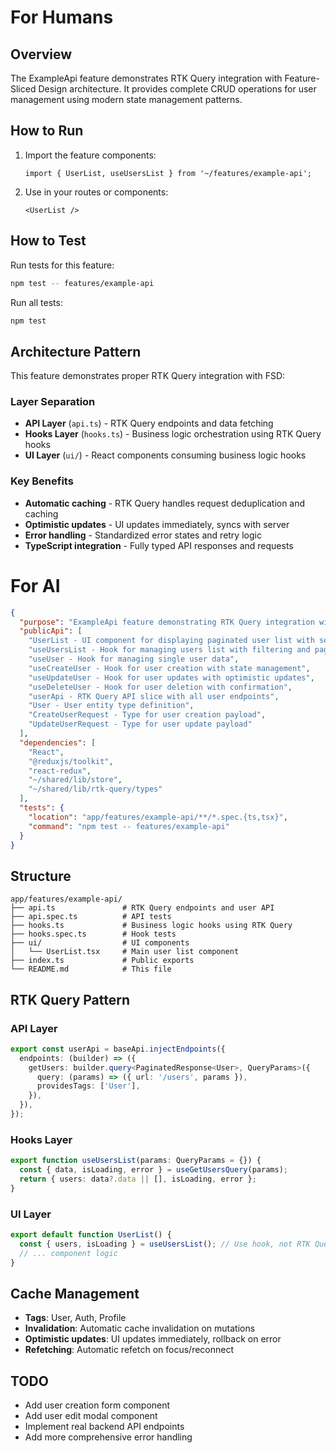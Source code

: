 # For Humans

## Overview
The ExampleApi feature demonstrates RTK Query integration with Feature-Sliced Design architecture. It provides complete CRUD operations for user management using modern state management patterns.

## How to Run
1. Import the feature components:
   ```tsx
   import { UserList, useUsersList } from '~/features/example-api';
   ```

2. Use in your routes or components:
   ```tsx
   <UserList />
   ```

## How to Test
Run tests for this feature:
```bash
npm test -- features/example-api
```

Run all tests:
```bash
npm test
```

## Architecture Pattern

This feature demonstrates proper RTK Query integration with FSD:

### Layer Separation
- **API Layer** (`api.ts`) - RTK Query endpoints and data fetching
- **Hooks Layer** (`hooks.ts`) - Business logic orchestration using RTK Query hooks
- **UI Layer** (`ui/`) - React components consuming business logic hooks

### Key Benefits
- **Automatic caching** - RTK Query handles request deduplication and caching
- **Optimistic updates** - UI updates immediately, syncs with server
- **Error handling** - Standardized error states and retry logic
- **TypeScript integration** - Fully typed API responses and requests

# For AI

<!-- AI_META -->
```json
{
  "purpose": "ExampleApi feature demonstrating RTK Query integration with FSD architecture for user management CRUD operations",
  "publicApi": [
    "UserList - UI component for displaying paginated user list with search and delete",
    "useUsersList - Hook for managing users list with filtering and pagination",
    "useUser - Hook for managing single user data",
    "useCreateUser - Hook for user creation with state management",
    "useUpdateUser - Hook for user updates with optimistic updates",
    "useDeleteUser - Hook for user deletion with confirmation",
    "userApi - RTK Query API slice with all user endpoints",
    "User - User entity type definition",
    "CreateUserRequest - Type for user creation payload",
    "UpdateUserRequest - Type for user update payload"
  ],
  "dependencies": [
    "React",
    "@reduxjs/toolkit",
    "react-redux",
    "~/shared/lib/store",
    "~/shared/lib/rtk-query/types"
  ],
  "tests": {
    "location": "app/features/example-api/**/*.spec.{ts,tsx}",
    "command": "npm test -- features/example-api"
  }
}
```

## Structure
```
app/features/example-api/
├── api.ts               # RTK Query endpoints and user API
├── api.spec.ts          # API tests
├── hooks.ts             # Business logic hooks using RTK Query
├── hooks.spec.ts        # Hook tests
├── ui/                  # UI components
│   └── UserList.tsx     # Main user list component
├── index.ts             # Public exports
└── README.md            # This file
```

## RTK Query Pattern

### API Layer
```typescript
export const userApi = baseApi.injectEndpoints({
  endpoints: (builder) => ({
    getUsers: builder.query<PaginatedResponse<User>, QueryParams>({
      query: (params) => ({ url: '/users', params }),
      providesTags: ['User'],
    }),
  }),
});
```

### Hooks Layer
```typescript
export function useUsersList(params: QueryParams = {}) {
  const { data, isLoading, error } = useGetUsersQuery(params);
  return { users: data?.data || [], isLoading, error };
}
```

### UI Layer
```typescript
export default function UserList() {
  const { users, isLoading } = useUsersList(); // Use hook, not RTK Query directly
  // ... component logic
}
```

## Cache Management
- **Tags**: User, Auth, Profile
- **Invalidation**: Automatic cache invalidation on mutations
- **Optimistic updates**: UI updates immediately, rollback on error
- **Refetching**: Automatic refetch on focus/reconnect

## TODO
- Add user creation form component
- Add user edit modal component
- Implement real backend API endpoints
- Add more comprehensive error handling 